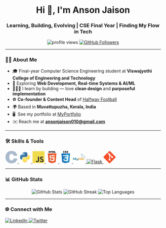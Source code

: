 <div align="center">
  <h1>Hi 👋, I'm Anson Jaison</h1>
  <h3>Learning, Building, Evolving | CSE Final Year | Finding My Flow in Tech</h3>
</div>

<p align="center">
  <img src="https://komarev.com/ghpvc/?username=ansonjaison&label=Profile%20views&color=0e75b6&style=flat" alt="profile views" />
  <a href="https://github.com/ansonjaison" target="_blank">
    <img src="https://img.shields.io/github/followers/ansonjaison?logo=github&style=for-the-badge&color=0891b2&labelColor=1c1917" alt="GitHub Followers" />
  </a>
</p>

---

### 👨‍💻 About Me
- 🎓 Final-year Computer Science Engineering student at **Viswajyothi College of Engineering and Technology**  
- 🧠 Exploring **Web Development, Real-time Systems & AI/ML**  
- 🧑🏽‍💻 I learn by building — love **clean design** and **purposeful implementation**  
- ⚽ **Co-founder & Content Head** of [Halfway Football](https://halfwayfootball.com/)
- 🌍 Based in **Muvattupuzha, Kerala, India**
- 🖥️  See my portfolio at [MyPortfolio](https://anson-jaison.lovable.app/)
- ✉️ Reach me at **[ansonjaison010@gmail.com](mailto:ansonjaison010@gmail.com)**  

---

### 🛠️ Skills & Tools

<p align="left">
  <a href="https://www.cprogramming.com/" target="_blank" rel="noreferrer"> <img src="https://raw.githubusercontent.com/devicons/devicon/master/icons/c/c-original.svg" alt="C" width="40" height="40"/> </a>
  <a href="https://www.python.org" target="_blank" rel="noreferrer"> <img src="https://raw.githubusercontent.com/devicons/devicon/master/icons/python/python-original.svg" alt="Python" width="40" height="40"/> </a>
  <a href="https://developer.mozilla.org/en-US/docs/Web/JavaScript" target="_blank" rel="noreferrer"> <img src="https://raw.githubusercontent.com/devicons/devicon/master/icons/javascript/javascript-original.svg" alt="JavaScript" width="40" height="40"/> </a>
  <a href="https://www.w3.org/html/" target="_blank" rel="noreferrer"> <img src="https://raw.githubusercontent.com/devicons/devicon/master/icons/html5/html5-original-wordmark.svg" alt="HTML5" width="40" height="40"/> </a>
  <a href="https://www.w3schools.com/css/" target="_blank" rel="noreferrer"> <img src="https://raw.githubusercontent.com/devicons/devicon/master/icons/css3/css3-original-wordmark.svg" alt="CSS3" width="40" height="40"/> </a>
  <a href="https://www.mysql.com/" target="_blank" rel="noreferrer"> <img src="https://raw.githubusercontent.com/devicons/devicon/master/icons/mysql/mysql-original-wordmark.svg" alt="MySQL" width="40" height="40"/> </a>
  <a href="https://flask.palletsprojects.com/" target="_blank" rel="noreferrer"> <img src="https://www.vectorlogo.zone/logos/pocoo_flask/pocoo_flask-icon.svg" alt="Flask" width="40" height="40"/> </a>
  <a href="https://git-scm.com/" target="_blank" rel="noreferrer"> <img src="https://raw.githubusercontent.com/devicons/devicon/master/icons/git/git-original.svg" alt="Git" width="40" height="40"/> </a>
</p>

---

### 📊 GitHub Stats

<p align="center">
  <img src="https://github-readme-stats.vercel.app/api?username=ansonjaison&show_icons=true&count_private=true&title_color=0891b2&text_color=ffffff&icon_color=0891b2&bg_color=1c1917&hide_border=true" alt="GitHub Stats" />
  <img src="https://github-readme-streak-stats.demolab.com?user=ansonjaison&theme=highcontrast&hide_border=true&date_format=M%20j%5B%2C%20Y%5D" alt="GitHub Streak" />
  <img src="https://github-readme-stats.vercel.app/api/top-langs/?username=ansonjaison&langs_count=8&title_color=0891b2&text_color=ffffff&icon_color=0891b2&bg_color=1c1917&hide_border=true&layout=compact" alt="Top Languages" />
</p>

---

### 🌐 Connect with Me

<p align="left">
  <a href="https://www.linkedin.com/in/anson-jaison/" target="blank">
    <img align="center" src="https://raw.githubusercontent.com/rahuldkjain/github-profile-readme-generator/master/src/images/icons/Social/linked-in-alt.svg" alt="LinkedIn" height="30" width="40" />
  </a>
  <a href="https://x.com/i_ansonjaison" target="blank">
    <img align="center" src="https://raw.githubusercontent.com/rahuldkjain/github-profile-readme-generator/master/src/images/icons/Social/twitter.svg" alt="Twitter" height="30" width="40" />
  </a>
</p>
